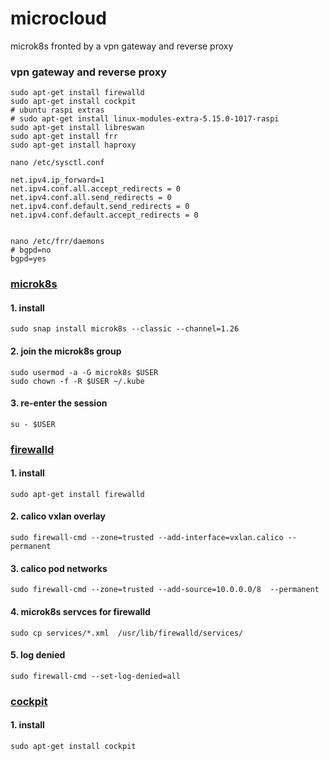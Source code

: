 # **microcloud**
microk8s fronted by a vpn gateway and reverse proxy

### vpn gateway and reverse proxy
```
sudo apt-get install firewalld
sudo apt-get install cockpit
# ubuntu raspi extras
# sudo apt-get install linux-modules-extra-5.15.0-1017-raspi
sudo apt-get install libreswan
sudo apt-get install frr
sudo apt-get install haproxy

nano /etc/sysctl.conf

net.ipv4.ip_forward=1
net.ipv4.conf.all.accept_redirects = 0
net.ipv4.conf.all.send_redirects = 0
net.ipv4.conf.default.send_redirects = 0
net.ipv4.conf.default.accept_redirects = 0


nano /etc/frr/daemons 
# bgpd=no
bgpd=yes

```

### [microk8s](https://microk8s.io/docs/getting-started)
#### 1. install
```
sudo snap install microk8s --classic --channel=1.26
```
#### 2. join the microk8s group
```
sudo usermod -a -G microk8s $USER
sudo chown -f -R $USER ~/.kube
```
#### 3. re-enter the session
```
su - $USER
```
### [firewalld](https://firewalld.org/)
#### 1. install
```
sudo apt-get install firewalld
```
#### 2. calico vxlan overlay
```
sudo firewall-cmd --zone=trusted --add-interface=vxlan.calico --permanent
```
#### 3. calico pod networks
```
sudo firewall-cmd --zone=trusted --add-source=10.0.0.0/8  --permanent 
```
#### 4. microk8s servces for firewalld
```
sudo cp services/*.xml  /usr/lib/firewalld/services/ 
```
#### 5. log denied
```
sudo firewall-cmd --set-log-denied=all
```
### [cockpit](https://cockpit-project.org/)
#### 1. install
```
sudo apt-get install cockpit
```
